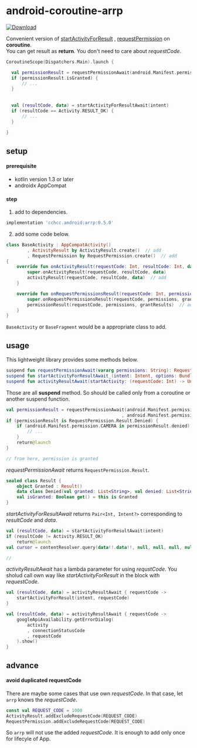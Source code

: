 # android-coroutine-arrp
[ ![Download](https://api.bintray.com/packages/cchcc/maven/android-coroutine-arrp/images/download.svg) ](https://bintray.com/cchcc/maven/android-coroutine-arrp/_latestVersion)

Convenient version of [startActivityForResult](https://developer.android.com/reference/android/app/Activity.html#startActivityForResult(android.content.Intent,%20int))
, [requestPermission](https://developer.android.com/reference/android/app/Activity.html#requestPermissions(java.lang.String[],%20int)) on **coroutine**.  
You can get result as **return**. You don't need to care about _requestCode_.
```kotlin
CoroutineScope(Dispatchers.Main).launch {

  val permissionResult = requestPermissionAwait(android.Manifest.permission.READ_PHONE_STATE)
  if (permissionResult.isGranted) {
      // ...
  }
  
  
  val (resultCode, data) = startActivityForResultAwait(intent)
  if (resultCode == Activity.RESULT_OK) {
      // ...
  }
  
}
```

## setup
#### prerequisite
- kotlin version 1.3 or later
- androidx AppCompat
#### step
1. add to dependencies.
```groovy
implementation 'cchcc.android:arrp:0.5.0'
```
2. add some code below.
```kotlin
class BaseActivity : AppCompatActivity()
        , ActivityResult by ActivityResult.create()  // add
        , RequestPermission by RequestPermission.create()  // add
{
    override fun onActivityResult(requestCode: Int, resultCode: Int, data: Intent?) {
        super.onActivityResult(requestCode, resultCode, data)
        activityResult(requestCode, resultCode, data)  // add
    }

    override fun onRequestPermissionsResult(requestCode: Int, permissions: Array<out String>, grantResults: IntArray) {
        super.onRequestPermissionsResult(requestCode, permissions, grantResults)
        permissionResult(requestCode, permissions, grantResults)  // add
    }
}
```
`BaseActivity` or `BaseFragment` would be a appropriate class to add.

## usage
This lightweight library provides some methods below.
```kotlin
suspend fun requestPermissionAwait(vararg permissions: String): RequestPermission.Result
suspend fun startActivityForResultAwait_(intent: Intent, options: Bundle? = null): Pair<Int, Intent?>
suspend fun activityResultAwait(startActivity: (requestCode: Int) -> Unit): Pair<Int, Intent?>  
```
Those are all **suspend** method. So should be called only from a coroutine or another suspend function.
```kotlin
val permissionResult = requestPermissionAwait(android.Manifest.permission.CAMERA
                                            , android.Manifest.permission.RECORD_AUDIO)
if (permissionResult is RequestPermission.Result.Denied) {
    if (android.Manifest.permission.CAMERA in permissionResult.denied) {
        // ...
    }
    return@launch
}

// from here, permission is granted
```
_requestPermissionAwait_ returns `RequestPermission.Result`.

```kotlin
sealed class Result {
    object Granted : Result()
    data class Denied(val granted: List<String>, val denied: List<String>) : Result()
    val isGranted: Boolean get() = this is Granted
}
```
_startActivityForResultAwait_ returns `Pair<Int, Intent?>` corresponding to _resultCode_ and _data_.
```kotlin
val (resultCode, data) = startActivityForResultAwait(intent)
if (resultCode != Activity.RESULT_OK)
    return@launch
val cursor = contentResolver.query(data!!.data!!, null, null, null, null)

// 
```
_activityResultAwait_ has a lambda parameter for using _requstCode_. You sholud call own way like _startActivityForResult_ in the block with _requestCode_.
```kotlin
val (resultCode, data) = activityResultAwait { requestCode ->
    startActivityForResult(intent, requestCode)
}
```
```kotlin
val (resultCode, data) = activityResultAwait { requestCode ->
    googleApiAvailability.getErrorDialog(
        activity
        , connectionStatusCode
        , requestCode
    ).show()
}
```
## advance
#### avoid duplicated requestCode
There are maybe some cases that use own _requestCode_. In that case, let `arrp` knows the _requestCode_.
```kotlin
const val REQUEST_CODE = 1000
ActivityResult.addExcludeRequestCode(REQUEST_CODE)
RequestPermission.addExcludeRequestCode(REQUEST_CODE)
```
So `arrp` will not use the added _requestCode_. It is enough to add only once for lifecyle of App.
